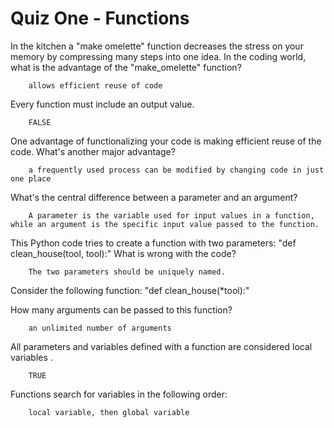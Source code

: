 # Quiz One - Functions

In the kitchen a "make omelette" function decreases the stress on your memory by compressing many steps into one idea. In the coding world, what is the advantage of the "make_omelette" function?

        allows efficient reuse of code

Every function must include an output value.

        FALSE

One advantage of functionalizing your code is making efficient reuse of the code. What's another major advantage?

        a frequently used process can be modified by changing code in just one place

What's the central difference between a parameter and an argument?

        A parameter is the variable used for input values in a function, while an argument is the specific input value passed to the function.

This Python code tries to create a function with two parameters:  "def clean_house(tool, tool):"  What is wrong with the code?

        The two parameters should be uniquely named.

Consider the following function: "def clean_house(*tool):"

How many arguments can be passed to this function?

        an unlimited number of arguments

All parameters and variables defined with a function are considered local variables .

        TRUE

Functions search for variables in the following order:

        local variable, then global variable
